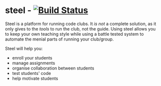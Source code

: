 # steel - [![Build Status](https://magnum.travis-ci.com/paked/steel.svg?token=vbhEwvFJfwsoyXRqish9&branch=master)](https://magnum.travis-ci.com/paked/steel)
Steel is a platform for running code clubs. It *is not* a complete solution, as it only gives to the *tools* to run the club, not the guide. Using steel allows you to keep your own teaching style while using a battle tested system to automate the menial parts of running your club/group.

Steel will help you:

* enroll your students
* manage assignments
* organise collaboration between students
* test students' code
* help motivate students
